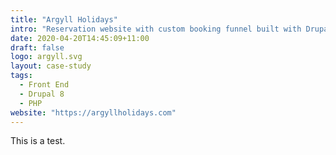 ```yaml
---
title: "Argyll Holidays"
intro: "Reservation website with custom booking funnel built with Drupal 8."
date: 2020-04-20T14:45:09+11:00
draft: false
logo: argyll.svg
layout: case-study
tags:
  - Front End
  - Drupal 8
  - PHP
website: "https://argyllholidays.com"
---
```


This is a test.
